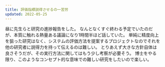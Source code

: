 ```yaml
---
title: 評価指標説得させるの一苦労
updated: 2022-05-25
---
```


昼に先生らと研究の進捗報告をした。
なんとなくすぐ終わる予定でいたのだが、本質に触れる熱量ある議論になり1時間半ほど話していた。
単純に精度向上を狙った研究はなく、システムの評価方法を提案するプロジェクトなのでそれを他の研究者に説得力を持って伝えるのは難しい。
とりあえず大きな方針自体は良さそうだが、その実行方法に関してはもう少し考察が必要そう。
博士をやる限り、このようなコンセプト的な意味での難しい研究をしたいので楽しい。
